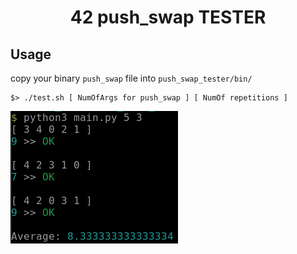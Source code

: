 
<h1 align="center">42 push_swap TESTER</h1>

## Usage
copy your binary `push_swap` file into `push_swap_tester/bin/`

```
$> ./test.sh [ NumOfArgs for push_swap ] [ NumOf repetitions ]
```

![sample](https://github.com/tharaguc/push_swap_tester/blob/images/sample.png)